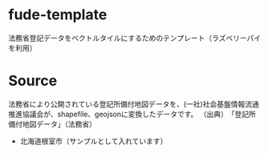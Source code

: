 # fude-template
法務省登記データをベクトルタイルにするためのテンプレート（ラズベリーパイを利用）

# Source
法務省により公開されている登記所備付地図データを、(一社)社会基盤情報流通推進協議会が、shapefile、geojsonに変換したデータです。
（出典）　「登記所備付地図データ」（法務省）
- 北海道根室市（サンプルとして入れています）


